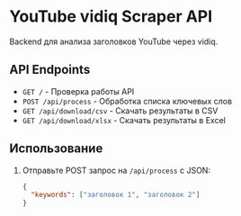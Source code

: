 # YouTube vidiq Scraper API

Backend для анализа заголовков YouTube через vidiq.

## API Endpoints

- `GET /` - Проверка работы API
- `POST /api/process` - Обработка списка ключевых слов
- `GET /api/download/csv` - Скачать результаты в CSV
- `GET /api/download/xlsx` - Скачать результаты в Excel

## Использование

1. Отправьте POST запрос на `/api/process` с JSON:
   ```json
   {
     "keywords": ["заголовок 1", "заголовок 2"]
   }
